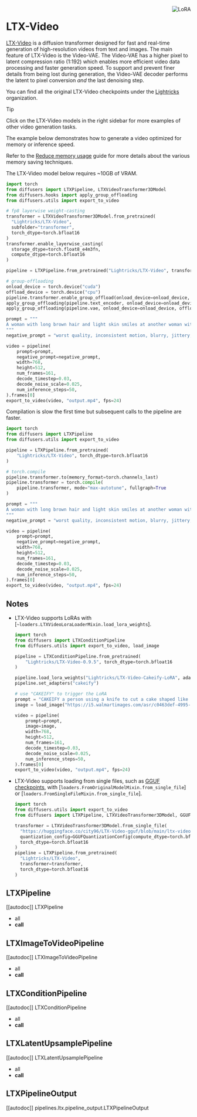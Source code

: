 <!-- Copyright 2024 The HuggingFace Team. All rights reserved.
#
# Licensed under the Apache License, Version 2.0 (the "License");
# you may not use this file except in compliance with the License.
# You may obtain a copy of the License at
#
#     http://www.apache.org/licenses/LICENSE-2.0
#
# Unless required by applicable law or agreed to in writing, software
# distributed under the License is distributed on an "AS IS" BASIS,
# WITHOUT WARRANTIES OR CONDITIONS OF ANY KIND, either express or implied.
# See the License for the specific language governing permissions and
# limitations under the License. -->

<div style="float: right;">
  <div class="flex flex-wrap space-x-1">
    <img alt="LoRA" src="https://img.shields.io/badge/LoRA-d8b4fe?style=flat"/>
  </div>
</div>

# LTX-Video

[LTX-Video](https://huggingface.co/Lightricks/LTX-Video) is a diffusion transformer designed for fast and real-time generation of high-resolution videos from text and images. The main feature of LTX-Video is the Video-VAE. The Video-VAE has a higher pixel to latent compression ratio (1:192) which enables more efficient video data processing and faster generation speed. To support and prevent finer details from being lost during generation, the Video-VAE decoder performs the latent to pixel conversion *and* the last denoising step.

You can find all the original LTX-Video checkpoints under the [Lightricks](https://huggingface.co/Lightricks) organization.

> [!TIP]
> Click on the LTX-Video models in the right sidebar for more examples of other video generation tasks.

The example below demonstrates how to generate a video optimized for memory or inference speed.

<hfoptions id="usage">
<hfoption id="memory">

Refer to the [Reduce memory usage](../../optimization/memory) guide for more details about the various memory saving techniques.

The LTX-Video model below requires ~10GB of VRAM.

```py
import torch
from diffusers import LTXPipeline, LTXVideoTransformer3DModel
from diffusers.hooks import apply_group_offloading
from diffusers.utils import export_to_video

# fp8 layerwise weight-casting
transformer = LTXVideoTransformer3DModel.from_pretrained(
  "Lightricks/LTX-Video",
  subfolder="transformer",
  torch_dtype=torch.bfloat16
)
transformer.enable_layerwise_casting(
  storage_dtype=torch.float8_e4m3fn,
  compute_dtype=torch.bfloat16
)

pipeline = LTXPipeline.from_pretrained("Lightricks/LTX-Video", transformer=transformer, torch_dtype=torch.bfloat16)

# group-offloading
onload_device = torch.device("cuda")
offload_device = torch.device("cpu")
pipeline.transformer.enable_group_offload(onload_device=onload_device, offload_device=offload_device, offload_type="leaf_level", use_stream=True)
apply_group_offloading(pipeline.text_encoder, onload_device=onload_device, offload_type="block_level", num_blocks_per_group=2)
apply_group_offloading(pipeline.vae, onload_device=onload_device, offload_type="leaf_level")

prompt = """
A woman with long brown hair and light skin smiles at another woman with long blonde hair. The woman with brown hair wears a black jacket and has a small, barely noticeable mole on her right cheek. The camera angle is a close-up, focused on the woman with brown hair's face. The lighting is warm and natural, likely from the setting sun, casting a soft glow on the scene. The scene appears to be real-life footage
"""
negative_prompt = "worst quality, inconsistent motion, blurry, jittery, distorted"

video = pipeline(
    prompt=prompt,
    negative_prompt=negative_prompt,
    width=768,
    height=512,
    num_frames=161,
    decode_timestep=0.03,
    decode_noise_scale=0.025,
    num_inference_steps=50,
).frames[0]
export_to_video(video, "output.mp4", fps=24)
```

</hfoption>
<hfoption id="inference speed">

Compilation is slow the first time but subsequent calls to the pipeline are faster.

```py
import torch
from diffusers import LTXPipeline
from diffusers.utils import export_to_video

pipeline = LTXPipeline.from_pretrained(
    "Lightricks/LTX-Video", torch_dtype=torch.bfloat16
)

# torch.compile
pipeline.transformer.to(memory_format=torch.channels_last)
pipeline.transformer = torch.compile(
    pipeline.transformer, mode="max-autotune", fullgraph=True
)

prompt = """
A woman with long brown hair and light skin smiles at another woman with long blonde hair. The woman with brown hair wears a black jacket and has a small, barely noticeable mole on her right cheek. The camera angle is a close-up, focused on the woman with brown hair's face. The lighting is warm and natural, likely from the setting sun, casting a soft glow on the scene. The scene appears to be real-life footage
"""
negative_prompt = "worst quality, inconsistent motion, blurry, jittery, distorted"

video = pipeline(
    prompt=prompt,
    negative_prompt=negative_prompt,
    width=768,
    height=512,
    num_frames=161,
    decode_timestep=0.03,
    decode_noise_scale=0.025,
    num_inference_steps=50,
).frames[0]
export_to_video(video, "output.mp4", fps=24)
```

</hfoption>
</hfoptions>

## Notes

- LTX-Video supports LoRAs with [`~loaders.LTXVideoLoraLoaderMixin.load_lora_weights`].

  ```py
  import torch
  from diffusers import LTXConditionPipeline
  from diffusers.utils import export_to_video, load_image

  pipeline = LTXConditionPipeline.from_pretrained(
      "Lightricks/LTX-Video-0.9.5", torch_dtype=torch.bfloat16
  )

  pipeline.load_lora_weights("Lightricks/LTX-Video-Cakeify-LoRA", adapter_name="cakeify")
  pipeline.set_adapters("cakeify")

  # use "CAKEIFY" to trigger the LoRA
  prompt = "CAKEIFY a person using a knife to cut a cake shaped like a cereal box"
  image = load_image("https://i5.walmartimages.com/asr/c0463def-4995-47a7-9486-294fff8cf9fc.f9779f3fc4c621cf1fe86465af1d2ecd.jpeg")

  video = pipeline(
      prompt=prompt,
      image=image,
      width=768,
      height=512,
      num_frames=161,
      decode_timestep=0.03,
      decode_noise_scale=0.025,
      num_inference_steps=50,
  ).frames[0]
  export_to_video(video, "output.mp4", fps=24)
  ```

- LTX-Video supports loading from single files, such as [GGUF checkpoints](../../quantization/gguf), with [`loaders.FromOriginalModelMixin.from_single_file`] or [`loaders.FromSingleFileMixin.from_single_file`].

  ```py
  import torch
  from diffusers.utils import export_to_video
  from diffusers import LTXPipeline, LTXVideoTransformer3DModel, GGUFQuantizationConfig

  transformer = LTXVideoTransformer3DModel.from_single_file(
    "https://huggingface.co/city96/LTX-Video-gguf/blob/main/ltx-video-2b-v0.9-Q3_K_S.gguf"
    quantization_config=GGUFQuantizationConfig(compute_dtype=torch.bfloat16),
    torch_dtype=torch.bfloat16
  )
  pipeline = LTXPipeline.from_pretrained(
    "Lightricks/LTX-Video",
    transformer=transformer,
    torch_dtype=torch.bfloat16
  )
  ```

## LTXPipeline

[[autodoc]] LTXPipeline
  - all
  - __call__

## LTXImageToVideoPipeline

[[autodoc]] LTXImageToVideoPipeline
  - all
  - __call__

## LTXConditionPipeline

[[autodoc]] LTXConditionPipeline
  - all
  - __call__

## LTXLatentUpsamplePipeline

[[autodoc]] LTXLatentUpsamplePipeline
  - all
  - __call__

## LTXPipelineOutput

[[autodoc]] pipelines.ltx.pipeline_output.LTXPipelineOutput
